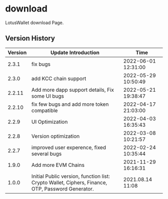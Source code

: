 # download

LotusWallet download Page.

## Version History

|Version | Update Introduction | Time |
|-----------|-----------|-----------|
|2.3.1 | fix bugs | 2022-06-01 12:31:00 |
|2.3.0 | add KCC chain support | 2022-05-29 10:50:49 |
|2.2.11 | Add more dapp support details, Fix some UI bugs | 2022-05-21 19:38:47 |
|2.2.10 | fix few bugs and add more token compatible | 2022-04-17 21:03:00 |
|2.2.9 | UI Optimization | 2022-04-03 16:35:43 |
|2.2.8 | Version optimization | 2022-03-08 10:21:57 |
|2.2.7 | improved user experence, fixed several bugs | 2022-02-24 10:35:44 |
|1.9.0 | Add more EVM Chains | 2021-11-29 16:16:31 |
|1.0.0 | Initial Public version, function list:  Crypto Wallet, Ciphers, Finance, OTP, Password Generator. | 2021.08.14 11:08 |
